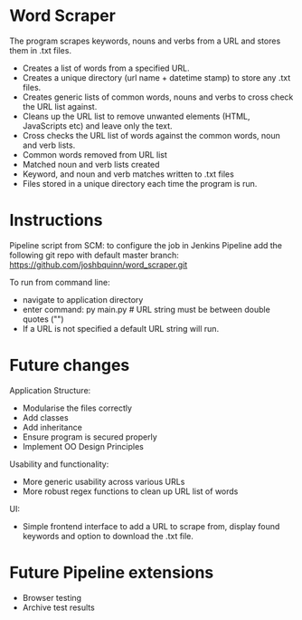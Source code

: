 # Word Scraper 

The program scrapes keywords, nouns and verbs from a URL and stores them in .txt files.

- Creates a list of words from a specified URL.
- Creates a unique directory (url name + datetime stamp) to store any .txt files.
- Creates generic lists of common words, nouns and verbs to cross check the URL list against. 
- Cleans up the URL list to remove unwanted elements (HTML, JavaScripts etc) and leave only the text. 
- Cross checks the URL list of words against the common words, noun and verb lists.
- Common words removed from URL list 
- Matched noun and verb lists created 
- Keyword, and noun and verb matches written to .txt files 
- Files stored in a unique directory each time the program is run.

# Instructions 

Pipeline script from SCM: to configure the job in Jenkins Pipeline add the following git repo with default master branch:  
https://github.com/joshbquinn/word_scraper.git

To run from command line:
- navigate to application directory
- enter command: py main.py <url string> # URL string must be between double quotes ("")
- If a URL is not specified a default URL string will run. 

# Future changes

Application Structure:
- Modularise the files correctly
- Add classes
- Add inheritance 
- Ensure program is secured properly 
- Implement OO Design Principles 


Usability and functionality:
- More generic usability across various URLs
- More robust regex functions to clean up URL list of words


UI: 
- Simple frontend interface to add a URL to scrape from, display found keywords and option to download the .txt file.

# Future Pipeline extensions
- Browser testing 
- Archive test results 
